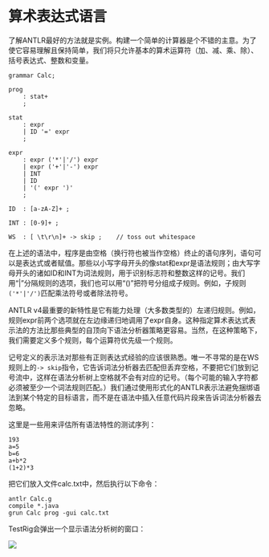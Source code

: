 # 算术表达式语言

了解ANTLR最好的方法就是实例。构建一个简单的计算器是个不错的主意。为了使它容易理解且保持简单，我们将只允许基本的算术运算符（加、减、乘、除）、括号表达式、整数和变量。

```
grammar Calc;

prog
    : stat+
    ;

stat
    : expr
    | ID '=' expr
    ;

expr
    : expr ('*'|'/') expr
    | expr ('+'|'-') expr
    | INT
    | ID
    | '(' expr ')'
    ;

ID  : [a-zA-Z]+ ;

INT : [0-9]+ ;

WS  : [ \t\r\n]+ -> skip ;    // toss out whitespace
```

在上述的语法中，程序是由空格（换行符也被当作空格）终止的语句序列，语句可以是表达式或者赋值。那些以小写字母开头的像stat和expr是语法规则；由大写字母开头的诸如ID和INT为词法规则，用于识别标志符和整数这样的记号。我们用“|”分隔规则的选项，我们也可以用“()”把符号分组成子规则。例如，子规则`('*'|'/')`匹配乘法符号或者除法符号。

ANTLR v4最重要的新特性是它有能力处理（大多数类型的）左递归规则。例如，规则expr前两个选项就在左边缘递归地调用了expr自身。这种指定算术表达式表示法的方法比那些典型的自顶向下语法分析器策略更容易。当然，在这种策略下，我们需要定义多个规则，每个运算符优先级一个规则。

记号定义的表示法对那些有正则表达式经验的应该很熟悉。唯一不寻常的是在WS规则上的`-> skip`指令，它告诉词法分析器去匹配但丢弃空格，不要把它们放到记号流中，这样在语法分析树上空格就不会有对应的记号。（每个可能的输入字符都必须被至少一个词法规则匹配。）我们通过使用形式化的ANTLR表示法避免捆绑语法到某个特定的目标语言，而不是在语法中插入任意代码片段来告诉词法分析器去忽略。

这里是一些用来评估所有语法特性的测试序列：

```
193
a=5
b=6
a+b*2
(1+2)*3
```

把它们放入文件calc.txt中，然后执行以下命令：

```
antlr Calc.g
compile *.java
grun Calc prog -gui calc.txt
```

TestRig会弹出一个显示语法分析树的窗口：

![](http://codemany.com/uploads/calc-parse-tree.png)
